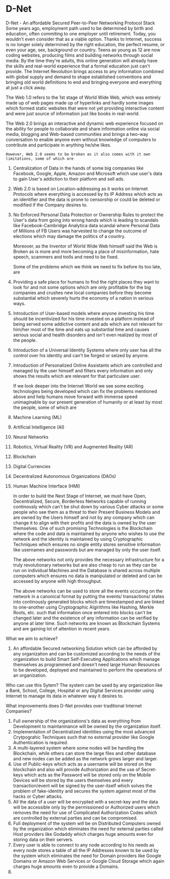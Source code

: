 # D-Net
D-Net - An affordable Secured Peer-to-Peer Networking Protocol Stack
Some years ago, employment path used to be determined by birth and education, often commiting to one employer until retirement. Today, you wouldn't  	even consider that as a viable option. Thanks to Internet, success is no longer solely determined by the right education, the perfect resume, or even your age, sex, background or country. Teens as young as 12 are now coding websites, producing films and building networks through social media. By the time they're adults, this online generation will already have the skills and real-world experience that a formal education just can't provide. The Internet Revolution brings access to any information combined with global supply and demand to shape established conventions and bringing old world definitions to end and bringing everyone and everything at just a click away. 

The Web 1.0 refers to the 1st stage of World Wide Web, which was entirely made up of web pages made up of hyperlinks and hardly some images which formed static websites that were not yet providing interactive content and were just source of information just like books in real-world.

The Web 2.0 brings an interactive and dynamic web experience focused on the ability for people to collaborate and share information online via social media, blogging and Web-based communities and brings a two-way conversation to enable anyone even without knowledge of computers to contribute and participate in anything he/she likes. 

	However, Web 2.0 seems to be broken as it also comes with it own limitations, some of which are
1. Centralization of Data in the hands of some big companies like Facebook, Google, Apple, Amazon and Microsoft which use user's data to gain User's addiction to their platform and sell ads.
2. Web 2.0 is based on Location-addressing as it works on Internet Protocols where everything is accessed by its IP Address which acts as an identifier and the data is prone to censorship or could be deleted or modified if the Company desires to.
3. No Enforced Personal Data Protection or Ownership Rules to protect the User's data from going into wrong hands which is leading to scandals like  Facebook-Cambridge Analytica data scandal where Personal Data of Millions of FB Users was harvested to change the outcome of elections which may damage the politics of a country.

	Moreover, as the Inventor of World Wide Web himself said the Web is Broken as is more and more becoming a place of misinformation, hate speech, scammers and trolls and need to be fixed.

	Some of the problems which we think we need to fix before its too late, are
1. Providing a safe place for humans to find the right places they want to look for and not some options which are only profitable for the big companies and crushes new local companies before they  become substantial which severely hurts the economy of a nation in serious ways.
2. Introduction of User-based models where anyone investing his time should be incentivized for his time invested on a platform instead of being served some addictive content and ads which are not relevant for him/her most of the time and eats up substantial time and causes serious social and health disorders and isn't even realized by most of the people. 
3. Introduction of a Universal Identity Systems where only user has all the control over his identity and can't be forged or seized by anyone.
4. Introduction of Personalized Online Assistants which are controlled and managed by the user himself and filters every information and only shows the results which are relevant for that particulare user. 

	If we look deeper into the Internet World we see some exciting technologies being developed which can fix the problems mentioned above and help humans move forward with immense speed unimaginable by our present generation of humanity or at least by most the people, some of which are
1. Machine Learning (ML)
2. Artificial Intelligence (AI)
3. Neural Networks
4. Robotics, Virtual Reality (VR) and Augmented Reality (AR)
5. Blockchain
6. Digital Currencies 
7. Decentralized Autonomous Organizations (DAOs) 
8. Human Machine Interface (HMI)

	In order to build the Next Stage of Internet, we must have Open, Decentralized, Secure, Borderless Networks capable of running continously which can't be shut down by various Cyber attacks or some people who see them as a threat to their Present Business Models and are owned by the Users himself and not by any company which can change it to align with their profits and the data is owned by the user themselves.
	One of such promising Technologies is the Blockchain where the code and data is maintained by anyone who wishes to use the network and the identity is maintained by using Cryptographic Techniques which ensures no single entity stores sensitive information like usernames and passwords but are managed by only the user itself.

	The above networks not only provides the necessary infrastructure for a truly revolutionary networks but are also cheap to run as they can be run on individual Machines and the Database is shared across multiple computers which ensures no data is manipulated or deleted and can be accessed by anyone with high throughput.

	The above networks can be used to store all the events occuring on the network in a canonical format by putting the events/ transactions/ states into continously generated blocks which are timestamped and are linked to one-another using Cryptographic Algirithms like Hashing, Merkle Roots, etc. such that information once entered into blocks can't be changed later and the existence of any information can be verified by anyone at later time. Such networks are known as Blockchain Systems and are gaining lot of attention in recent years.  

What we aim to achieve?
1. An affordable Secured networking Solution which can be afforded by any organization and can be customized according to the needs of the organization to build Smart Self-Executing Applications which manage themselves as programmed and doesn't need large Human Resources to be developed, deployed and maintained to perform the operations of an organization.

Who can use this Sytem?
The system cam be used by any organization like a Bank, School, College, Hospital or any Digital Services provider using Internet to manage its data in whatever way it desires to.

What improvements does D-Net provides over traditional Internet Companies?
1. Full ownership of the organizations's data as everything from Development to maintaninance will be owned by the organization itself.
2. Implementation of Decentralized identities using the most advanced Crytpograhic Techniques such that no external provider like Google Authentication is required.
3. A multi-layered system where some nodes will be handling the Blockchain, while others can store the large files and other database and new nodes can be added as the network grows larger and larger. 
4. Use of Public-keys which acts as a username will be stored on the blockchain and also will provide Authorization and the use of Secret-keys which acts as the Password will be stored only on the Mobile Devices will be stored by the users themselves and every transaction/event will be signed by the user-itself which solves the problem of fake-identity and secures the system against most of the hacks or Cyber attacks.
5. All the data of a user will be encrypted with a secret-key and the data will be accessible only by the permissioned or Authorized users which removes the need for use of Complicated Authorization Codes which are controlled by external parties and can be compromised.
6. Full deployment of the system will be on Distributed Computers owned by the organization which eliminates the need for external parties called Host providers like Godaddy which charges huge amounts even for storing data on their servers.
7. Every user is able to connect to any node according to his needs as every node stores a table of all the IP Addresses known to be used by the system which eliminates the need for Domain providers like Google Domains or Amazon Web Services or Google Cloud Storage which again charges huge amounts even to provide a Domains.
8. 
 

 
